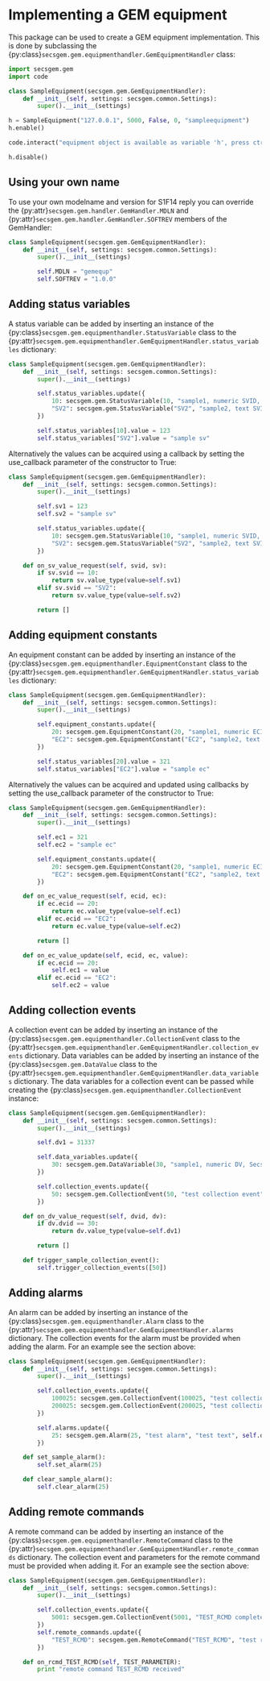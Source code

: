 # Implementing a GEM equipment

This package can be used to create a GEM equipment implementation.
This is done by subclassing the {py:class}`secsgem.gem.equipmenthandler.GemEquipmentHandler` class:

```python
import secsgem.gem
import code

class SampleEquipment(secsgem.gem.GemEquipmentHandler):
    def __init__(self, settings: secsgem.common.Settings):
        super().__init__(settings)

h = SampleEquipment("127.0.0.1", 5000, False, 0, "sampleequipment")
h.enable()

code.interact("equipment object is available as variable 'h', press ctrl-d to stop", local=locals())

h.disable()
```

## Using your own name

To use your own modelname and version for S1F14 reply you can override the {py:attr}`secsgem.gem.handler.GemHandler.MDLN` and {py:attr}`secsgem.gem.handler.GemHandler.SOFTREV` members of the GemHandler:

```python
class SampleEquipment(secsgem.gem.GemEquipmentHandler):
    def __init__(self, settings: secsgem.common.Settings):
        super().__init__(settings)

        self.MDLN = "gemequp"
        self.SOFTREV = "1.0.0"
```

## Adding status variables

A status variable can be added by inserting an instance of the {py:class}`secsgem.gem.equipmenthandler.StatusVariable` class to the {py:attr}`secsgem.gem.equipmenthandler.GemEquipmentHandler.status_variables` dictionary:

```python
class SampleEquipment(secsgem.gem.GemEquipmentHandler):
    def __init__(self, settings: secsgem.common.Settings):
        super().__init__(settings)

        self.status_variables.update({
            10: secsgem.gem.StatusVariable(10, "sample1, numeric SVID, SecsVarU4", "meters", secsgem.secs.variables.U4, False),
            "SV2": secsgem.gem.StatusVariable("SV2", "sample2, text SVID, SecsVarString", "chars", secsgem.secs.variables.String, False),
        })

        self.status_variables[10].value = 123
        self.status_variables["SV2"].value = "sample sv"
```

Alternatively the values can be acquired using a callback by setting the use_callback parameter of the constructor to True:

```python
class SampleEquipment(secsgem.gem.GemEquipmentHandler):
    def __init__(self, settings: secsgem.common.Settings):
        super().__init__(settings)

        self.sv1 = 123
        self.sv2 = "sample sv"

        self.status_variables.update({
            10: secsgem.gem.StatusVariable(10, "sample1, numeric SVID, SecsVarU4", "meters", secsgem.secs.variables.U4, True),
            "SV2": secsgem.gem.StatusVariable("SV2", "sample2, text SVID, SecsVarString", "chars", secsgem.secs.variables.String, True),
        })

    def on_sv_value_request(self, svid, sv):
        if sv.svid == 10:
            return sv.value_type(value=self.sv1)
        elif sv.svid == "SV2":
            return sv.value_type(value=self.sv2)

        return []
```

## Adding equipment constants

An equipment constant can be added by inserting an instance of the {py:class}`secsgem.gem.equipmenthandler.EquipmentConstant` class to the {py:attr}`secsgem.gem.equipmenthandler.GemEquipmentHandler.status_variables` dictionary:

```python
class SampleEquipment(secsgem.gem.GemEquipmentHandler):
    def __init__(self, settings: secsgem.common.Settings):
        super().__init__(settings)

        self.equipment_constants.update({
            20: secsgem.gem.EquipmentConstant(20, "sample1, numeric ECID, SecsVarU4", 0, 500, 50, "degrees", secsgem.secs.variables.U4, False),
            "EC2": secsgem.gem.EquipmentConstant("EC2", "sample2, text ECID, SecsVarString", "", "", "", "chars", secsgem.secs.variables.String, False),
        })

        self.status_variables[20].value = 321
        self.status_variables["EC2"].value = "sample ec"
```

Alternatively the values can be acquired and updated using callbacks by setting the use_callback parameter of the constructor to True:

```python
class SampleEquipment(secsgem.gem.GemEquipmentHandler):
    def __init__(self, settings: secsgem.common.Settings):
        super().__init__(settings)

        self.ec1 = 321
        self.ec2 = "sample ec"

        self.equipment_constants.update({
            20: secsgem.gem.EquipmentConstant(20, "sample1, numeric ECID, SecsVarU4", 0, 500, 50, "degrees", secsgem.secs.variables.U4, True),
            "EC2": secsgem.gem.EquipmentConstant("EC2", "sample2, text ECID, SecsVarString", "", "", "", "chars", secsgem.secs.variables.String, True),
        })

    def on_ec_value_request(self, ecid, ec):
        if ec.ecid == 20:
            return ec.value_type(value=self.ec1)
        elif ec.ecid == "EC2":
            return ec.value_type(value=self.ec2)

        return []

    def on_ec_value_update(self, ecid, ec, value):
        if ec.ecid == 20:
            self.ec1 = value
        elif ec.ecid == "EC2":
            self.ec2 = value
```

## Adding collection events

A collection event can be added by inserting an instance of the {py:class}`secsgem.gem.equipmenthandler.CollectionEvent` class to the {py:attr}`secsgem.gem.equipmenthandler.GemEquipmentHandler.collection_events` dictionary.
Data variables can be added by inserting an instance of the {py:class}`secsgem.gem.DataValue` class to the {py:attr}`secsgem.gem.equipmenthandler.GemEquipmentHandler.data_variables` dictionary.
The data variables for a collection event can be passed while creating the {py:class}`secsgem.gem.equipmenthandler.CollectionEvent` instance:

```python
class SampleEquipment(secsgem.gem.GemEquipmentHandler):
    def __init__(self, settings: secsgem.common.Settings):
        super().__init__(settings)

        self.dv1 = 31337

        self.data_variables.update({
            30: secsgem.gem.DataVariable(30, "sample1, numeric DV, SecsVarU4", secsgem.secs.variables.U4, True),
        })

        self.collection_events.update({
            50: secsgem.gem.CollectionEvent(50, "test collection event", [30]),
        })

    def on_dv_value_request(self, dvid, dv):
        if dv.dvid == 30:
            return dv.value_type(value=self.dv1)

        return []

    def trigger_sample_collection_event():
        self.trigger_collection_events([50])
```

## Adding alarms

An alarm can be added by inserting an instance of the {py:class}`secsgem.gem.equipmenthandler.Alarm` class to the {py:attr}`secsgem.gem.equipmenthandler.GemEquipmentHandler.alarms` dictionary.
The collection events for the alarm must be provided when adding the alarm.
For an example see the section above:

```python
class SampleEquipment(secsgem.gem.GemEquipmentHandler):
    def __init__(self, settings: secsgem.common.Settings):
        super().__init__(settings)

        self.collection_events.update({
            100025: secsgem.gem.CollectionEvent(100025, "test collection event alarm set", []),
            200025: secsgem.gem.CollectionEvent(200025, "test collection event alarm clear", []),
        })

        self.alarms.update({
            25: secsgem.gem.Alarm(25, "test alarm", "test text", self.data_items.ALCD.PERSONAL_SAFETY | self.data_items.ALCD.EQUIPMENT_SAFETY, 100025, 200025),
        })

    def set_sample_alarm():
        self.set_alarm(25)

    def clear_sample_alarm():
        self.clear_alarm(25)
```

## Adding remote commands

A remote command can be added by inserting an instance of the {py:class}`secsgem.gem.equipmenthandler.RemoteCommand` class to the {py:attr}`secsgem.gem.equipmenthandler.GemEquipmentHandler.remote_commands` dictionary.
The collection event and parameters for the remote command must be provided when adding it.
For an example see the section above:

```python
class SampleEquipment(secsgem.gem.GemEquipmentHandler):
    def __init__(self, settings: secsgem.common.Settings):
        super().__init__(settings)

        self.collection_events.update({
            5001: secsgem.gem.CollectionEvent(5001, "TEST_RCMD complete", []),
        })
        self.remote_commands.update({
            "TEST_RCMD": secsgem.gem.RemoteCommand("TEST_RCMD", "test rcmd", ["TEST_PARAMETER"], 5001),
        })

    def on_rcmd_TEST_RCMD(self, TEST_PARAMETER):
        print "remote command TEST_RCMD received"
```
